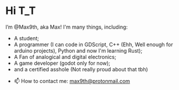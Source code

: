 # Hi T_T

I’m @Max9th, aka Max! 
I'm many things, including:
* A student;
* A programmer (I can code in GDScript, C++ (Ehh, Well enough for arduino projects), Python and now I'm learning Rust);
* A Fan of analogical and digital electronics;
* A game developer (godot only for now);
* and a certified asshole (Not really proud about that tbh)



- 📫 How to contact me: max9th@protonmail.com

<!---
Max9th/Max9th is a ✨ special ✨ repository because its `README.md` (this file) appears on your GitHub profile.
You can click the Preview link to take a look at your changes.
--->
